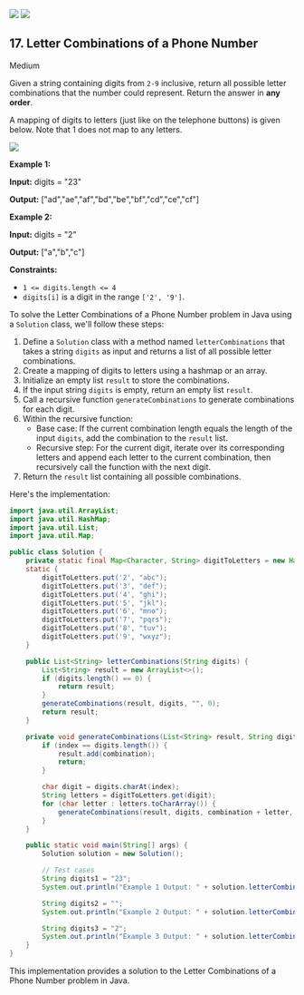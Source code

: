 [![](https://img.shields.io/github/stars/javadev/LeetCode-in-Java?label=Stars&style=flat-square)](https://github.com/javadev/LeetCode-in-Java)
[![](https://img.shields.io/github/forks/javadev/LeetCode-in-Java?label=Fork%20me%20on%20GitHub%20&style=flat-square)](https://github.com/javadev/LeetCode-in-Java/fork)

## 17\. Letter Combinations of a Phone Number

Medium

Given a string containing digits from `2-9` inclusive, return all possible letter combinations that the number could represent. Return the answer in **any order**.

A mapping of digits to letters (just like on the telephone buttons) is given below. Note that 1 does not map to any letters.

![](https://assets.leetcode.com/uploads/2022/03/15/1200px-telephone-keypad2svg.png)

**Example 1:**

**Input:** digits = "23"

**Output:** ["ad","ae","af","bd","be","bf","cd","ce","cf"] 

**Example 2:**

**Input:** digits = "2"

**Output:** ["a","b","c"] 

**Constraints:**

*   `1 <= digits.length <= 4`
*   `digits[i]` is a digit in the range `['2', '9']`.

To solve the Letter Combinations of a Phone Number problem in Java using a `Solution` class, we'll follow these steps:

1. Define a `Solution` class with a method named `letterCombinations` that takes a string `digits` as input and returns a list of all possible letter combinations.
2. Create a mapping of digits to letters using a hashmap or an array.
3. Initialize an empty list `result` to store the combinations.
4. If the input string `digits` is empty, return an empty list `result`.
5. Call a recursive function `generateCombinations` to generate combinations for each digit.
6. Within the recursive function:
   - Base case: If the current combination length equals the length of the input `digits`, add the combination to the `result` list.
   - Recursive step: For the current digit, iterate over its corresponding letters and append each letter to the current combination, then recursively call the function with the next digit.
7. Return the `result` list containing all possible combinations.

Here's the implementation:

```java
import java.util.ArrayList;
import java.util.HashMap;
import java.util.List;
import java.util.Map;

public class Solution {
    private static final Map<Character, String> digitToLetters = new HashMap<>();
    static {
        digitToLetters.put('2', "abc");
        digitToLetters.put('3', "def");
        digitToLetters.put('4', "ghi");
        digitToLetters.put('5', "jkl");
        digitToLetters.put('6', "mno");
        digitToLetters.put('7', "pqrs");
        digitToLetters.put('8', "tuv");
        digitToLetters.put('9', "wxyz");
    }

    public List<String> letterCombinations(String digits) {
        List<String> result = new ArrayList<>();
        if (digits.length() == 0) {
            return result;
        }
        generateCombinations(result, digits, "", 0);
        return result;
    }

    private void generateCombinations(List<String> result, String digits, String combination, int index) {
        if (index == digits.length()) {
            result.add(combination);
            return;
        }

        char digit = digits.charAt(index);
        String letters = digitToLetters.get(digit);
        for (char letter : letters.toCharArray()) {
            generateCombinations(result, digits, combination + letter, index + 1);
        }
    }

    public static void main(String[] args) {
        Solution solution = new Solution();

        // Test cases
        String digits1 = "23";
        System.out.println("Example 1 Output: " + solution.letterCombinations(digits1));

        String digits2 = "";
        System.out.println("Example 2 Output: " + solution.letterCombinations(digits2));

        String digits3 = "2";
        System.out.println("Example 3 Output: " + solution.letterCombinations(digits3));
    }
}
```

This implementation provides a solution to the Letter Combinations of a Phone Number problem in Java.